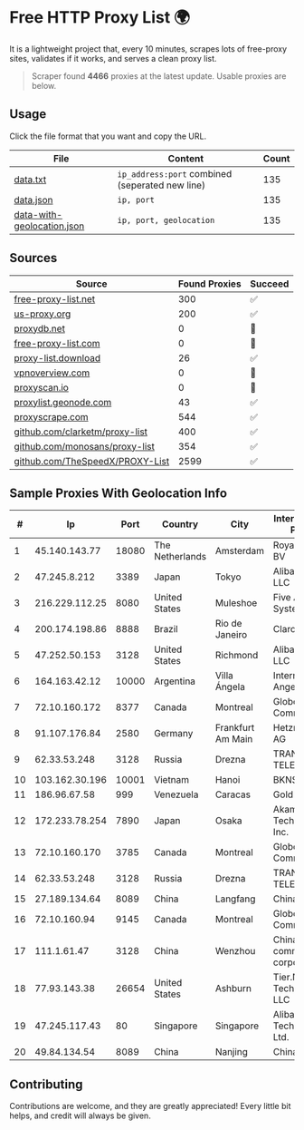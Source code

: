 
# Free HTTP Proxy List 🌍

It is a lightweight project that, every 10 minutes, scrapes lots of free-proxy sites, validates if it works, and serves a clean proxy list.


> Scraper found **4466** proxies at the latest update. Usable proxies are below.

## Usage

Click the file format that you want and copy the URL.


|File|Content|Count|
|----|-------|-----|
|[data.txt](https://raw.githubusercontent.com/themiralay/Proxy-List-World/master/data.txt)|`ip_address:port` combined (seperated new line)|135|
|[data.json](https://raw.githubusercontent.com/themiralay/Proxy-List-World/master/data.json)|`ip, port`|135|
|[data-with-geolocation.json](https://raw.githubusercontent.com/themiralay/Proxy-List-World/master/data-with-geolocation.json)|`ip, port, geolocation`|135|

## Sources

|Source|Found Proxies|Succeed|
|------|-------------|-------|
|[free-proxy-list.net](https://free-proxy-list.net)|300|✅|
|[us-proxy.org](https://www.us-proxy.org)|200|✅|
|[proxydb.net](http://proxydb.net)|0|🚫|
|[free-proxy-list.com](https://free-proxy-list.com/?page=&port=&type%5B%5D=http&type%5B%5D=https&up_time=0&search=Search)|0|🚫|
|[proxy-list.download](https://www.proxy-list.download/HTTP)|26|✅|
|[vpnoverview.com](https://vpnoverview.com/privacy/anonymous-browsing/free-proxy-servers)|0|🚫|
|[proxyscan.io](https://www.proxyscan.io)|0|🚫|
|[proxylist.geonode.com](https://proxylist.geonode.com/api/proxy-list?limit=300&page=1&sort_by=lastChecked&sort_type=desc&protocols=http,https)|43|✅|
|[proxyscrape.com](https://api.proxyscrape.com/v2/?request=displayproxies&protocol=http&timeout=10000&country=all&ssl=all&anonymity=all)|544|✅|
|[github.com/clarketm/proxy-list](https://raw.githubusercontent.com/clarketm/proxy-list/master/proxy-list-raw.txt)|400|✅|
|[github.com/monosans/proxy-list](https://raw.githubusercontent.com/monosans/proxy-list/main/proxies/http.txt)|354|✅|
|[github.com/TheSpeedX/PROXY-List](https://raw.githubusercontent.com/TheSpeedX/PROXY-List/master/http.txt)|2599|✅|


## Sample Proxies With Geolocation Info

|#|Ip|Port|Country|City|Internet Service Provider|
|-|--|----|-------|----|-------------------------|
|1|45.140.143.77|18080|The Netherlands|Amsterdam|RoyaleHosting BV|
|2|47.245.8.212|3389|Japan|Tokyo|Alibaba Cloud LLC|
|3|216.229.112.25|8080|United States|Muleshoe|Five Area Systems, LLC|
|4|200.174.198.86|8888|Brazil|Rio de Janeiro|Claro S.A|
|5|47.252.50.153|3128|United States|Richmond|Alibaba Cloud LLC|
|6|164.163.42.12|10000|Argentina|Villa Ángela|Interret Villa Angela SRL|
|7|72.10.160.172|8377|Canada|Montreal|GloboTech Communications|
|8|91.107.176.84|2580|Germany|Frankfurt Am Main|Hetzner Online AG|
|9|62.33.53.248|3128|Russia|Drezna|TRANS-TELECOM|
|10|103.162.30.196|10001|Vietnam|Hanoi|BKNS|
|11|186.96.67.58|999|Venezuela|Caracas|Gold Data C.A|
|12|172.233.78.254|7890|Japan|Osaka|Akamai Technologies, Inc.|
|13|72.10.160.170|3785|Canada|Montreal|GloboTech Communications|
|14|62.33.53.248|3128|Russia|Drezna|TRANS-TELECOM|
|15|27.189.134.64|8089|China|Langfang|Chinanet|
|16|72.10.160.94|9145|Canada|Montreal|GloboTech Communications|
|17|111.1.61.47|3128|China|Wenzhou|China Mobile communications corporation|
|18|77.93.143.38|26654|United States|Ashburn|Tier.Net Technologies LLC|
|19|47.245.117.43|80|Singapore|Singapore|Alibaba (US) Technology Co., Ltd.|
|20|49.84.134.54|8089|China|Nanjing|China Telecom|



## Contributing

Contributions are welcome, and they are greatly appreciated! Every
little bit helps, and credit will always be given.

